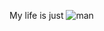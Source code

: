 My life is just ![man](https://user-images.githubusercontent.com/89283765/143720909-cc053e55-945b-4fe8-8fd0-162f9dc67708.jpg)

<!---
mossieismossball/mossieismossball is a ✨ special ✨ repository because its `README.md` (this file) appears on your GitHub profile.
You can click the Preview link to take a look at your changes.
--->

